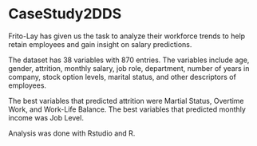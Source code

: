 # CaseStudy2DDS

Frito-Lay has given us the task to analyze their workforce trends to help retain employees and gain insight on salary predictions.

The dataset has 38 variables with 870 entries. The variables include age, gender, attrition, monthly salary, job role, department, number of years in company, stock option levels, marital status, and other descriptors of employees. 

The best variables that predicted attrition were Martial Status, Overtime Work, and Work-Life Balance. The best variables that predicted monthly income was Job Level.

Analysis was done with Rstudio and R.
